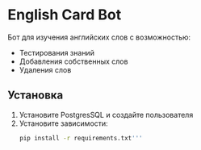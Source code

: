 # English Card Bot

Бот для изучения английских слов с возможностью:
- Тестирования знаний
- Добавления собственных слов
- Удаления слов

## Установка

1. Установите PostgresSQL и создайте пользователя
2. Установите зависимости:
   ```bash
   pip install -r requirements.txt'''